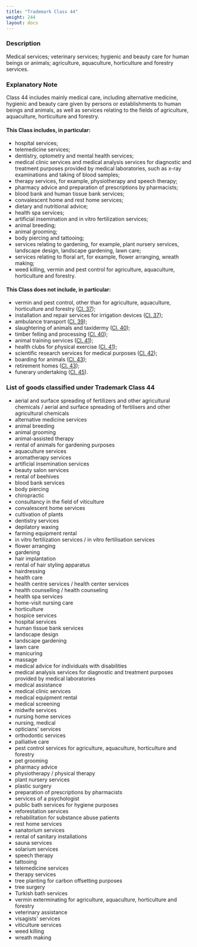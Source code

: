 ```yaml
---
title: "Trademark Class 44"
weight: 244
layout: docs
---
```


### Description

Medical services; veterinary services; hygienic and beauty care for human beings or animals; agriculture, aquaculture, horticulture and forestry services.

### Explanatory Note

Class 44 includes mainly medical care, including alternative medicine, hygienic and beauty care given by persons or establishments to human beings and animals, as well as services relating to the fields of agriculture, aquaculture, horticulture and forestry.

#### This Class includes, in particular:

* hospital services;
* telemedicine services;
* dentistry, optometry and mental health services;
* medical clinic services and medical analysis services for diagnostic and treatment purposes provided by medical laboratories, such as x-ray examinations and taking of blood samples;
* therapy services, for example, physiotherapy and speech therapy;
* pharmacy advice and preparation of prescriptions by pharmacists;
* blood bank and human tissue bank services;
* convalescent home and rest home services;
* dietary and nutritional advice;
* health spa services;
* artificial insemination and in vitro fertilization services;
* animal breeding;
* animal grooming;
* body piercing and tattooing;
* services relating to gardening, for example, plant nursery services, landscape design, landscape gardening, lawn care;
* services relating to floral art, for example, flower arranging, wreath making;
* weed killing, vermin and pest control for agriculture, aquaculture, horticulture and forestry.

#### This Class does not include, in particular:

* vermin and pest control, other than for agriculture, aquaculture, horticulture and forestry ([Cl. 37](trademark-class-37));
* &#x20;installation and repair services for irrigation devices ([Cl. 37](trademark-class-37));
* &#x20;ambulance transport ([Cl. 39](trademark-class-39));
* &#x20;slaughtering of animals and taxidermy ([Cl. 40](trademark-class-40));
* &#x20;timber felling and processing ([Cl. 40](trademark-class-40));
* &#x20;animal training services ([Cl. 41](trademark-class-41));
* &#x20;health clubs for physical exercise ([Cl. 41](trademark-class-41));
* &#x20;scientific research services for medical purposes ([Cl. 42](trademark-class-42));
* &#x20;boarding for animals ([Cl. 43](trademark-class-43));
* &#x20;retirement homes ([Cl. 43](trademark-class-43));
* &#x20;funerary undertaking ([Cl. 45](trademark-class-45)).

### List of goods classified under Trademark Class 44

* aerial and surface spreading of fertilizers and other agricultural chemicals / aerial and surface spreading of fertilisers and other agricultural chemicals
* alternative medicine services
* animal breeding
* animal grooming
* animal-assisted therapy
* rental of animals for gardening purposes
* aquaculture services
* aromatherapy services
* artificial insemination services
* beauty salon services
* rental of beehives
* blood bank services
* body piercing
* chiropractic
* consultancy in the field of viticulture
* convalescent home services
* cultivation of plants
* dentistry services
* depilatory waxing
* farming equipment rental
* in vitro fertilization services / in vitro fertilisation services
* flower arranging
* gardening
* hair implantation
* rental of hair styling apparatus
* hairdressing
* health care
* health centre services / health center services
* health counselling / health counseling
* health spa services
* home-visit nursing care
* horticulture
* hospice services
* hospital services
* human tissue bank services
* landscape design
* landscape gardening
* lawn care
* manicuring
* massage
* medical advice for individuals with disabilities
* medical analysis services for diagnostic and treatment purposes provided by medical laboratories
* medical assistance
* medical clinic services
* medical equipment rental
* medical screening
* midwife services
* nursing home services
* nursing, medical
* opticians' services
* orthodontic services
* palliative care
* pest control services for agriculture, aquaculture, horticulture and forestry
* pet grooming
* pharmacy advice
* physiotherapy / physical therapy
* plant nursery services
* plastic surgery
* preparation of prescriptions by pharmacists
* services of a psychologist
* public bath services for hygiene purposes
* reforestation services
* rehabilitation for substance abuse patients
* rest home services
* sanatorium services
* rental of sanitary installations
* sauna services
* solarium services
* speech therapy
* tattooing
* telemedicine services
* therapy services
* tree planting for carbon offsetting purposes
* tree surgery
* Turkish bath services
* vermin exterminating for agriculture, aquaculture, horticulture and forestry
* veterinary assistance
* visagists' services
* viticulture services
* weed killing
* wreath making
